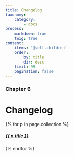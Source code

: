 ```yaml
---
title: Changelog
taxonomy:
    category:
        - docs
process:
    markdown: true
    twig: true
content:
    items: '@self.children'
    order:
        by: title
        dir: desc
    limit: 99
    pagination: false
---
```


### Chapter 6

# Changelog

{% for p in page.collection %}
##### [ {{ p.title }}]({{p.link}})
{% endfor %}